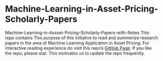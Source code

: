 # Machine-Learning-in-Asset-Pricing-Scholarly-Papers
Machine-Learning-in-Assset-Pricing-Scholarly-Papers-with-Notes
This repo contains 
This purpose of this initiative to read and summerize research papers in the area of Machine Learning Application in Asset Pricing. For interactive reading experience do visit this repo’s [GitHub Page](https://ajim63.github.io/Machine-Learning-in-Asset-Pricing-Papers/). If you like the repo, please star. This motivates us to update the repo frequently.
